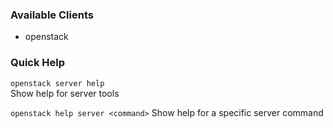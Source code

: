 ### Available Clients
* openstack

### Quick Help
`openstack server help`  
Show help for server tools

`openstack help server <command>`
Show help for a specific server command
